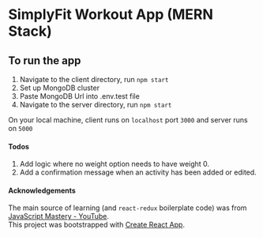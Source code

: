 # SimplyFit Workout App (MERN Stack)

## To run the app
1. Navigate to the client directory, run `npm start`
2. Set up MongoDB cluster
3. Paste MongoDB Url into .env.test file
4. Navigate to the server directory, run `npm start`

On your local machine, client runs on `localhost` port `3000` and server runs on `5000`

#### Todos
1. Add logic where no weight option needs to have weight 0.
2. Add a confirmation message when an activity has been added or edited.



#### Acknowledgements
The main source of learning (and `react-redux` boilerplate code) was from [JavaScript Mastery - YouTube](https://www.youtube.com/channel/UCmXmlB4-HJytD7wek0Uo97A).\
This project was bootstrapped with [Create React App](https://github.com/facebook/create-react-app).

